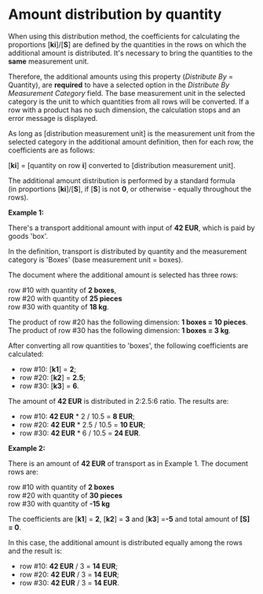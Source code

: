 # Amount distribution by quantity

When using this distribution method, the coefficients for calculating the proportions [**ki**]/[**S**] are defined by the quantities in the rows on which the additional amount is distributed. It's necessary to bring the quantities to the **same** measurement unit. 

Therefore, the additional amounts using this property (_Distribute By_ = Quantity), are **required** to have a selected option in the *Distribute By Measurement Category* field. The base measurement unit in the selected category is the unit to which quantities from all rows will be converted. If a row with a product has no such dimension, the calculation stops and an error message is displayed.

As long as [distribution measurement unit] is the measurement unit from the selected category in the additional amount definition, then for each row, the coefficients are as follows:

[**ki**] = [quantity on row **i**] converted to [distribution measurement unit].

The additional amount distribution is performed by a standard formula <br> (in proportions [**ki**]/[**S**], if [**S**] is not **0**, or otherwise - equally throughout the rows).

**Example 1:**

There's a transport additional amount with input of **42 EUR**, which is paid by goods 'box'. 

In the definition, transport is distributed by quantity and the measurement category is 'Boxes' (base measurement unit = boxes). 

The document where the additional amount is selected has three rows:

row #10 with quantity of **2 boxes**, <br> 
row #20 with quantity of **25 pieces** <br> 
row #30 with quantity of **18 kg**. 

The product of row #20 has the following dimension: **1 boxes = 10 pieces**. <br> The product of row #30 has the following dimension: **1 boxes = 3 kg**. 

After converting all row quantities to 'boxes', the following coefficients are calculated:

- row #10: [**k1**] = **2**; <br>
- row #20: [**k2**] = **2.5**; <br>
- row #30: [**k3**] = **6**. <br>

The amount of **42 EUR** is distributed in 2:2.5:6 ratio. The results are:

- row #10: **42 EUR** * 2 / 10.5 = **8 EUR**; <br>
- row #20: **42 EUR** * 2.5 / 10.5 = **10 EUR**; <br>
- row #30: **42 EUR** * 6 / 10.5 = **24 EUR**. <br>

**Example 2:**

There is an amount of **42 EUR** of transport as in Example 1. The document rows are: 

row #10 with quantity of **2 boxes** <br> row #20 with quantity of **30 pieces** <br> row #30 with quantity of **-15 kg** 

The coefficients are [**k1**] = **2**, [**k2**] = **3** and [**k3**] =**-5** and total amount of **[S] = 0**.

In this case, the additional amount is distributed equally among the rows and the result is:

- row #10: **42 EUR** / 3 = **14 EUR**; <br>
- row #20: **42 EUR** / 3 = **14 EUR**; <br>
- row #30: **42 EUR** / 3 = **14 EUR**. <br>

